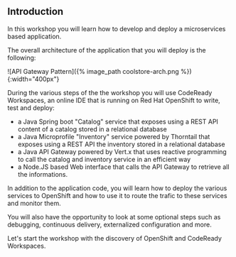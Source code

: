 ## Introduction 

In this workshop you will learn how to develop and deploy a microservices based application. 

The overall architecture of the application that you will deploy is the following:

![API Gateway Pattern]({% image_path coolstore-arch.png %}){:width="400px"}

During the various steps of the the workshop you will use CodeReady Workspaces, an online IDE that is running on Red Hat OpenShift to write, test and deploy:

* a Java Spring boot "Catalog" service that exposes using a REST API content of a catalog stored in a relational database
* a Java Microprofile "Inventory" service powered by Thorntail that exposes using a REST API the inventory stored in a relational database
* a Java API Gateway powered by Vert.x that uses reactive programming to call the catalog and inventory service in an efficient way
* a Node.JS based Web interface that calls the API Gateway to retrieve all the informations.

In addition to the application code, you will learn how to deploy the various services to OpenShift and how to use it to route the trafic to these services and monitor them.

You will also have the opportunity to look at some optional steps such as debugging, continuous delivery, externalized configuration and more.

Let's start the workshop with the discovery of OpenShift and CodeReady Workspaces.
